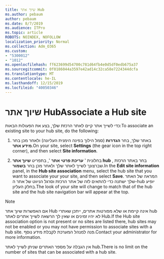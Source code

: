 ```yaml
---
title: שיוך אתר Hub
ms.author: pebaum
author: pebaum
ms.date: 8/7/2019
ms.audience: ITPro
ms.topic: article
ROBOTS: NOINDEX, NOFOLLOW
localization_priority: Normal
ms.collection: Adm_O365
ms.custom:
- "5300012"
- "1012"
ms.openlocfilehash: ff623699d54700c781d64fb4e0d5df0edb675a37
ms.sourcegitcommit: 0f0186044a3597e42ad14c32ca58e7224344dcfa
ms.translationtype: MT
ms.contentlocale: he-IL
ms.lasthandoff: 12/15/2019
ms.locfileid: "40050346"
---
```

# <a name="associate-a-hub-site"></a><span data-ttu-id="087fd-102">שיוך אתר Hub</span><span class="sxs-lookup"><span data-stu-id="087fd-102">Associate a Hub site</span></span>

<span data-ttu-id="087fd-103">כדי לשייך אתר קיים לאתר הרכזת שלך, בצע את הפעולות הבאות:</span><span class="sxs-lookup"><span data-stu-id="087fd-103">To associate an existing site to your hub site, do the following:</span></span>
  
1. <span data-ttu-id="087fd-104">באתר שלך, בחר **הגדרות** (סמל הילוך בפינה הימנית העליונה) ולאחר מכן בחר **מידע אתר**.</span><span class="sxs-lookup"><span data-stu-id="087fd-104">On your site, select **Settings** (the gear icon in the top right corner), and then select **Site information**.</span></span>

2. <span data-ttu-id="087fd-105">בחלונית ' **עריכת פרטי אתר** ', בתפריט **שיוך אתר hub** , בחר באתר הרכזת שברצונך לשייך לאתר שלך ולאחר מכן בחר **בשמור**.</span><span class="sxs-lookup"><span data-stu-id="087fd-105">In the **Edit site information** panel, in the **Hub site association** menu, select the hub site that you want to associate your your site, and then select **Save**.</span></span> <span data-ttu-id="087fd-106">המראה של האתר שלך ישתנה כדי להתאים לזה של אתר הרכזת וסרגל הניווט של אתר ה-hub יופיע בחלק העליון.</span><span class="sxs-lookup"><span data-stu-id="087fd-106">The look of your site will change to match that of the hub site and the hub site navigation bar will appear at the top.</span></span>

 > [!Note]
><span data-ttu-id="087fd-107">אם האפשרות שיוך אתר Hub אינה קיימת או שלא מפורטות אתרים, ייתכן שאתרי hub לא יהיו זמינים או שאין לך הרשאה לשייך אתרים לאתר Hub.</span><span class="sxs-lookup"><span data-stu-id="087fd-107">If the Hub site association option is not present or no sites are listed there, hub sites may not be enabled or you may not have permission to associate sites with a hub site.</span></span> <span data-ttu-id="087fd-108">פנה למנהל המערכת לקבלת מידע נוסף.</span><span class="sxs-lookup"><span data-stu-id="087fd-108">Contact your administrator for more information.</span></span>
>
><span data-ttu-id="087fd-109">אין הגבלה על מספר האתרים שניתן לשייך לאתר hub.</span><span class="sxs-lookup"><span data-stu-id="087fd-109">There is no limit on the number of sites that can be associated with a hub site.</span></span>
  
